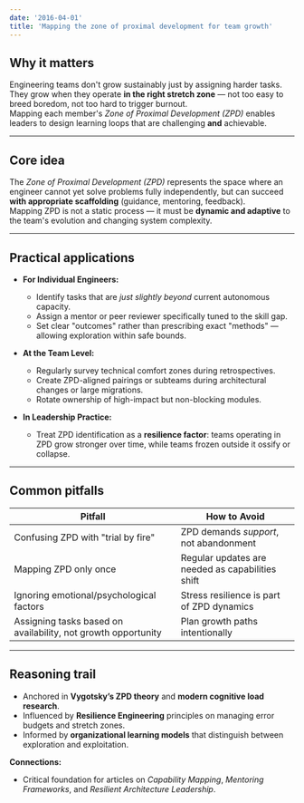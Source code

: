 ```yaml
---
date: '2016-04-01'
title: 'Mapping the zone of proximal development for team growth'
---
```


## **Why it matters**
Engineering teams don't grow sustainably just by assigning harder tasks.  
They grow when they operate **in the right stretch zone** — not too easy to breed boredom, not too hard to trigger burnout.  
Mapping each member's *Zone of Proximal Development (ZPD)* enables leaders to design learning loops that are challenging **and** achievable.

---

## **Core idea**
The *Zone of Proximal Development (ZPD)* represents the space where an engineer cannot yet solve problems fully independently, but can succeed **with appropriate scaffolding** (guidance, mentoring, feedback).  
Mapping ZPD is not a static process — it must be **dynamic and adaptive** to the team's evolution and changing system complexity.

---

## **Practical applications**
- **For Individual Engineers:**
  - Identify tasks that are *just slightly beyond* current autonomous capacity.
  - Assign a mentor or peer reviewer specifically tuned to the skill gap.
  - Set clear "outcomes" rather than prescribing exact "methods" — allowing exploration within safe bounds.

- **At the Team Level:**
  - Regularly survey technical comfort zones during retrospectives.
  - Create ZPD-aligned pairings or subteams during architectural changes or large migrations.
  - Rotate ownership of high-impact but non-blocking modules.

- **In Leadership Practice:**
  - Treat ZPD identification as a **resilience factor**: teams operating in ZPD grow stronger over time, while teams frozen outside it ossify or collapse.

---

## **Common pitfalls**
| Pitfall                                | How to Avoid                                      |
|-----------------------------------------|---------------------------------------------------|
| Confusing ZPD with "trial by fire"      | ZPD demands *support*, not abandonment            |
| Mapping ZPD only once                   | Regular updates are needed as capabilities shift |
| Ignoring emotional/psychological factors | Stress resilience is part of ZPD dynamics         |
| Assigning tasks based on availability, not growth opportunity | Plan growth paths intentionally                  |

---

## **Reasoning trail**
- Anchored in **Vygotsky’s ZPD theory** and **modern cognitive load research**.
- Influenced by **Resilience Engineering** principles on managing error budgets and stretch zones.
- Informed by **organizational learning models** that distinguish between exploration and exploitation.

**Connections:**
- Critical foundation for articles on *Capability Mapping*, *Mentoring Frameworks*, and *Resilient Architecture Leadership*.

